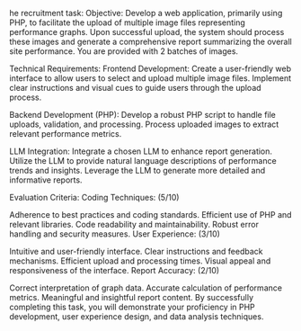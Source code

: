 he recruitment task:
Objective:
Develop a web application, primarily using PHP, to facilitate the upload of multiple image files representing performance graphs. Upon successful upload, the system should process these images and generate a comprehensive report summarizing the overall site performance. You are provided with 2 batches of images.

Technical Requirements:
Frontend Development:
Create a user-friendly web interface to allow users to select and upload multiple image files.
Implement clear instructions and visual cues to guide users through the upload process.

Backend Development (PHP):
Develop a robust PHP script to handle file uploads, validation, and processing.
Process uploaded images to extract relevant performance metrics.

LLM Integration:
Integrate a chosen LLM to enhance report generation.
Utilize the LLM to provide natural language descriptions of performance trends and insights.
Leverage the LLM to generate more detailed and informative reports.

Evaluation Criteria:
Coding Techniques: (5/10)

Adherence to best practices and coding standards.
Efficient use of PHP and relevant libraries.
Code readability and maintainability.
Robust error handling and security measures.
User Experience: (3/10)

Intuitive and user-friendly interface.
Clear instructions and feedback mechanisms.
Efficient upload and processing times.
Visual appeal and responsiveness of the interface.
Report Accuracy: (2/10)

Correct interpretation of graph data.
Accurate calculation of performance metrics.
Meaningful and insightful report content.
By successfully completing this task, you will demonstrate your proficiency in PHP development, user experience design, and data analysis techniques.
